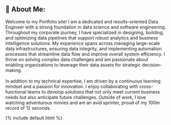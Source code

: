 
## 💫 About Me:
Welcome to my Portfolio site! I am a dedicated and results-oriented Data Engineer with a strong foundation in data science and software engineering. Throughout my corporate journey, I have specialized in designing, building, and optimizing data pipelines that support robust analytics and business intelligence solutions. My experience spans across managing large-scale data infrastructures, ensuring data integrity, and implementing automation processes that streamline data flow and improve overall system efficiency. I thrive on solving complex data challenges and am passionate about enabling organizations to leverage their data assets for strategic decision-making.<br><br>In addition to my technical expertise, I am driven by a continuous learning mindset and a passion for innovation. I enjoy collaborating with cross-functional teams to develop solutions that not only meet current business needs but also anticipate future challenges. Outside of work, I love watching adventurous movies and am an avid sprinter, proud of my 100m record of 12 seconds.

{% include default.html %}
